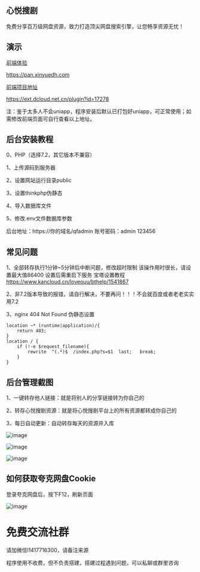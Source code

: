 ## 心悦搜剧

免费分享百万级网盘资源，致力打造顶尖网盘搜索引擎，让您畅享资源无忧！

## 演示

[前端体验](https://pan.xinyuedh.com)

<https://pan.xinyuedh.com>

[前端项目地址](https://ext.dcloud.net.cn/plugin?id=17278)

<https://ext.dcloud.net.cn/plugin?id=17278>

注：鉴于太多人不会uniapp，程序安装后默认已打包好uniapp，可正常使用；如需修改前端页面可自行查看以上地址。

## 后台安装教程

0、PHP（选择7.2，其它版本不兼容） 

1、上传源码到服务器

2、设置网站运行目录public

3、设置thinkphp伪静态

4、导入数据库文件

5、修改.env文件数据库参数

后台地址：https://你的域名/qfadmin
账号密码：admin 123456

## 常见问题

1、全部转存执行1分钟~5分钟后中断问题，修改超时限制
该操作用时很长，请设置最大值86400   设置后需重启下服务
宝塔设置教程 https://www.kancloud.cn/loveouu/bthelp/1541867

2、非7.2版本导致的报错，请自行解决，不要再问！！！不会就百度或者老老实实用7.2

3、nginx 404 Not Found  伪静态设置
```shell
location ~* (runtime|application)/{
	return 403;
}
location / {
	if (!-e $request_filename){
		rewrite  ^(.*)$  /index.php?s=$1  last;   break;
	}
}
```

## 后台管理截图

1、一键转存他人链接：就是将别人的分享链接转为你自己的

2、转存心悦搜剧资源：就是将心悦搜剧平台上的所有资源都转成你自己的

3、每日自动更新：自动转存每天的资源并入库

![image](https://pan.xinyuedh.com/1.png)

![image](https://pan.xinyuedh.com/2.png)

![image](https://pan.xinyuedh.com/3.png)


## 如何获取夸克网盘Cookie

登录夸克网盘后，按下F12，刷新页面

![image](https://pan.xinyuedh.com/cookie.jpg)


# 免费交流社群

请加微信l1417716300，请备注来源

程序使用不收费，但不负责搭建，搭建过程遇到问题，可以私聊或群里咨询



